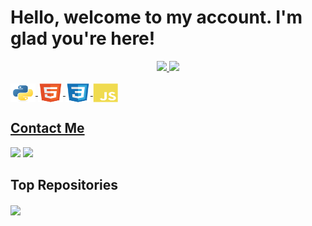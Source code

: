 # Hello, welcome to my account. I'm glad you're here!

<div align="center">
  <a href="https://github.com/renthus">
  <img height="180em" src="https://github-readme-stats.vercel.app/api?username=renthus&show_icons=true&theme=github_dark&include_all_commits=true&count_private=true"/>
  <img height="180em" src="https://github-readme-stats.vercel.app/api/top-langs/?username=renthus&layout=compact&langs_count=7&theme=github_dark"/>
</div>
<div style="display: inline_block"><br>
  <img align="center" alt="Renato-Python" height="30" width="40" src="https://raw.githubusercontent.com/devicons/devicon/master/icons/python/python-original.svg">
  <img align="center" alt="Renato-HTML" height="30" width="40" src="https://raw.githubusercontent.com/devicons/devicon/master/icons/html5/html5-original.svg">
  <img align="center" alt="Renato-CSS" height="30" width="40" src="https://raw.githubusercontent.com/devicons/devicon/master/icons/css3/css3-original.svg">
  <img align="center" alt="Renato-Js" height="30" width="40" src="https://raw.githubusercontent.com/devicons/devicon/master/icons/javascript/javascript-plain.svg">
</div>
  
## Contact Me
 
<div>  
  <a href = "mailto:renatodasilvamaldonado@gmail.com"><img src="https://img.shields.io/badge/-Gmail-%23333?style=for-the-badge&logo=gmail&logoColor=white" target="_blank"></a>
  <a href="https://www.linkedin.com/in/renatodasilvamaldonado/" target="_blank"><img src="https://img.shields.io/badge/-LinkedIn-%230077B5?style=for-the-badge&logo=linkedin&logoColor=white" target="_blank"></a>
</div>

## Top Repositories

<a href="https://github.com/renthus/curriculo">
  <img align="center" src="https://github-readme-stats.vercel.app/api/pin/?username=renthus&repo=curriculo&theme=github_dark">
</a>
